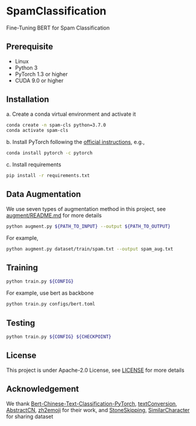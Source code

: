 # SpamClassification

Fine-Tuning BERT for Spam Classification

## Prerequisite

- Linux
- Python 3
- PyTorch 1.3 or higher
- CUDA 9.0 or higher

## Installation

a. Create a conda virtual environment and activate it

```bash
conda create -n spam-cls python=3.7.0
conda activate spam-cls
```

b. Install PyTorch following the [official instructions](https://pytorch.org/), e.g.,

```bash
conda install pytorch -c pytorch
```

c. Install requirements

```bash
pip install -r requirements.txt
```

## Data Augmentation

We use seven types of augmentation method in this project, see [augment/README.md](augment/README.md) for more details

```bash
python augment.py ${PATH_TO_INPUT} --output ${PATH_TO_OUTPUT}
```

For example,

```bash
python augment.py dataset/train/spam.txt --output spam_aug.txt
```

## Training

```bash
python train.py ${CONFIG}
```

For example, use bert as backbone

```bash
python train.py configs/bert.toml
```

## Testing

```bash
python train.py ${CONFIG} ${CHECKPOINT}
```

## License

This project is under Apache-2.0 License, see [LICENSE](./LICENSE) for more details

## Acknowledgement

We thank [Bert-Chinese-Text-Classification-PyTorch](https://github.com/649453932/Bert-Chinese-Text-Classification-Pytorch), [textConversion](https://github.com/Niefee/textConversion), [AbstractCN](https://github.com/blackfrog638/AbstractCN), [zh2emoji](https://github.com/techkang/zh2emoji) for their work, and [StoneSkipping](https://github.com/Giruvegan/stoneskipping), [SimilarCharacter](https://github.com/contr4l/SimilarCharacter) for sharing dataset  
